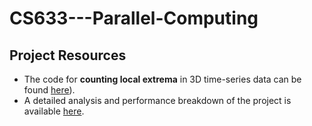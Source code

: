# CS633---Parallel-Computing
## Project Resources

- The code for **counting local extrema** in 3D time-series data can be found [here](https://github.com/Khushi07g/CS633_Parallel_Computing/blob/main/src.c)).
- A detailed analysis and performance breakdown of the project is available [here](https://github.com/Khushi07g/CS633_Parallel_Computing/blob/main/report.pdf).
